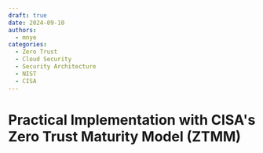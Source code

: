 ```yaml
---
draft: true
date: 2024-09-10
authors:
  - mnye
categories:
  - Zero Trust
  - Cloud Security
  - Security Architecture
  - NIST
  - CISA
---
```


# Practical Implementation with CISA's Zero Trust Maturity Model (ZTMM)

<!-- more -->